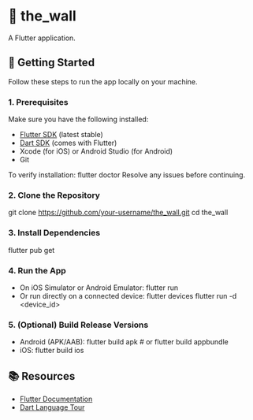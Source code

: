 # 🧱 the_wall
A Flutter application.

## 🚀 Getting Started
Follow these steps to run the app locally on your machine.

### 1. Prerequisites
Make sure you have the following installed:
- [Flutter SDK](https://docs.flutter.dev/get-started/install) (latest stable)
- [Dart SDK](https://dart.dev/get-dart) (comes with Flutter)
- Xcode (for iOS) or Android Studio (for Android)
- Git

To verify installation:
flutter doctor
Resolve any issues before continuing.

### 2. Clone the Repository
git clone https://github.com/your-username/the_wall.git
cd the_wall

### 3. Install Dependencies
flutter pub get

### 4. Run the App
- On iOS Simulator or Android Emulator:
  flutter run
- Or run directly on a connected device:
  flutter devices
  flutter run -d <device_id>

### 5. (Optional) Build Release Versions
- Android (APK/AAB):
  flutter build apk   # or flutter build appbundle
- iOS:
  flutter build ios

## 📚 Resources
- [Flutter Documentation](https://docs.flutter.dev/)  
- [Dart Language Tour](https://dart.dev/guides/language/language-tour)

